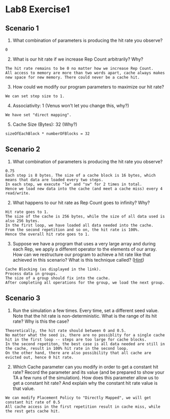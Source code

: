 # Lab8 Exercise1

## Scenario 1

1. What combination of parameters is producing the hit rate you observe?
```
0
```
2. What is our hit rate if we increase Rep Count arbitrarily? Why?
```
The hit rate remains to be 0 no matter how we increase Rep Count.
All access to memory are more than two words apart, cache always makes new space for new memory. There could never be a cache hit.
```
3. How could we modify our program parameters to maximize our hit rate?
```
We can set step size to 1.
```
4. Associativity: 1 (Venus won't let you change this, why?)
```
We have set "direct mapping".
```
5. Cache Size (Bytes): 32 (Why?)
```
sizeOfEachBlock * numberOFBlocks = 32
```

## Scenario 2

1. What combination of parameters is producing the hit rate you observe?
```
0.75
Each step is 8 bytes. The size of a cache block is 16 bytes, which means that data are loaded every two steps.
In each step, we execute "lw" and "sw" for 2 times in total.
Hence we load new data into the cache (and meet a cache miss) every 4 read/write.
```
2. What happens to our hit rate as Rep Count goes to infinity? Why?
```
Hit rate goes to 1.
The size of the cache is 256 bytes, while the size of all data used is also 256 bytes.
In the first loop, we have loaded all data needed into the cache.
From the second repetition and so on, the hit rate is 100%.
Hence the overall hit rate goes to 1. 
```
3. Suppose we have a program that uses a very large array and during each Rep, we apply a different operator to the elements of our array. How can we restructure our program to achieve a hit rate like that achieved in this scenario? What is this technique called? ([Hint](https://www.intel.com/content/www/us/en/developer/articles/technical/cache-blocking-techniques.html))
```
Cache Blocking (as displayed in the link).
Process data in groups.
The size of a group should fix into the cache.
After completing all operations for the group, we load the next group.
```

## Scenario 3

1. Run the simulation a few times. Every time, set a different seed value. Note that the hit rate is non-deterministic. What is the range of its hit rate? Why is this the case?
```
Theoretically, the hit rate should between 0 and 0.5.
No matter what the seed is, there are no possiblity for a single cache hit in the first loop -- steps are too large for cache blocks.
In the second repetiton, the best case is all data needed are still in the cache, result in 100% hit rate in the second loop.
On the other hand, there are also possibility that all cache are evicted out, hence 0 hit rate. 
```
2. Which Cache parameter can you modify in order to get a constant hit rate? Record the parameter and its value (and be prepared to show your TA a few runs of the simulation). How does this parameter allow us to get a constant hit rate? And explain why the constant hit rate value is that value.
```
We can modify Placement Policy to "Directly Mapped", we will get constant hit rate of 0.5
All cache access in the first repetition result in cache miss, while the rest gets cache hit.
```
